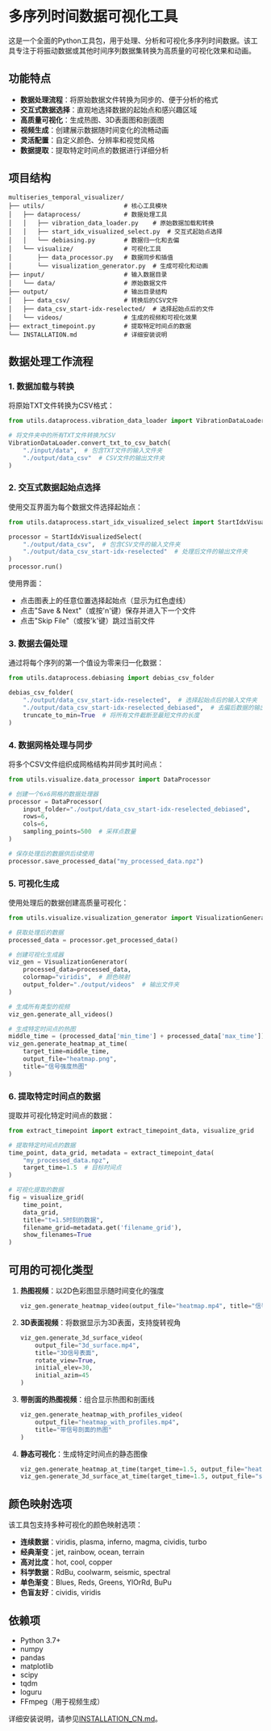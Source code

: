 # 多序列时间数据可视化工具

这是一个全面的Python工具包，用于处理、分析和可视化多序列时间数据。该工具专注于将振动数据或其他时间序列数据集转换为高质量的可视化效果和动画。

## 功能特点

- **数据处理流程**：将原始数据文件转换为同步的、便于分析的格式
- **交互式数据选择**：直观地选择数据的起始点和感兴趣区域
- **高质量可视化**：生成热图、3D表面图和剖面图
- **视频生成**：创建展示数据随时间变化的流畅动画
- **灵活配置**：自定义颜色、分辨率和视觉风格
- **数据提取**：提取特定时间点的数据进行详细分析

## 项目结构

```
multiseries_temporal_visualizer/
├── utils/                      # 核心工具模块
│   ├── dataprocess/            # 数据处理工具
│   │   ├── vibration_data_loader.py    # 原始数据加载和转换
│   │   ├── start_idx_visualized_select.py  # 交互式起始点选择
│   │   └── debiasing.py        # 数据归一化和去偏
│   └── visualize/              # 可视化工具
│       ├── data_processor.py   # 数据同步和插值
│       └── visualization_generator.py  # 生成可视化和动画
├── input/                      # 输入数据目录 
│   └── data/                   # 原始数据文件
├── output/                     # 输出目录结构
│   ├── data_csv/               # 转换后的CSV文件
│   ├── data_csv_start-idx-reselected/  # 选择起始点后的文件
│   └── videos/                 # 生成的视频和可视化效果
├── extract_timepoint.py        # 提取特定时间点的数据
└── INSTALLATION.md             # 详细安装说明
```

## 数据处理工作流程

### 1. 数据加载与转换

将原始TXT文件转换为CSV格式：

```python
from utils.dataprocess.vibration_data_loader import VibrationDataLoader

# 将文件夹中的所有TXT文件转换为CSV
VibrationDataLoader.convert_txt_to_csv_batch(
    "./input/data",  # 包含TXT文件的输入文件夹
    "./output/data_csv"  # CSV文件的输出文件夹
)
```

### 2. 交互式数据起始点选择

使用交互界面为每个数据文件选择起始点：

```python
from utils.dataprocess.start_idx_visualized_select import StartIdxVisualizedSelect

processor = StartIdxVisualizedSelect(
    "./output/data_csv",  # 包含CSV文件的输入文件夹
    "./output/data_csv_start-idx-reselected"  # 处理后文件的输出文件夹
)
processor.run()
```

使用界面：
- 点击图表上的任意位置选择起始点（显示为红色虚线）
- 点击"Save & Next"（或按'n'键）保存并进入下一个文件
- 点击"Skip File"（或按'k'键）跳过当前文件

### 3. 数据去偏处理

通过将每个序列的第一个值设为零来归一化数据：

```python
from utils.dataprocess.debiasing import debias_csv_folder

debias_csv_folder(
    "./output/data_csv_start-idx-reselected",  # 选择起始点后的输入文件夹 
    "./output/data_csv_start-idx-reselected_debiased",  # 去偏后数据的输出文件夹
    truncate_to_min=True  # 将所有文件截断至最短文件的长度
)
```

### 4. 数据网格处理与同步

将多个CSV文件组织成网格结构并同步其时间点：

```python
from utils.visualize.data_processor import DataProcessor

# 创建一个6x6网格的数据处理器
processor = DataProcessor(
    input_folder="./output/data_csv_start-idx-reselected_debiased",
    rows=6,
    cols=6,
    sampling_points=500  # 采样点数量
)

# 保存处理后的数据供后续使用
processor.save_processed_data("my_processed_data.npz")
```

### 5. 可视化生成

使用处理后的数据创建高质量可视化：

```python
from utils.visualize.visualization_generator import VisualizationGenerator

# 获取处理后的数据
processed_data = processor.get_processed_data()

# 创建可视化生成器
viz_gen = VisualizationGenerator(
    processed_data=processed_data,
    colormap="viridis",  # 颜色映射
    output_folder="./output/videos"  # 输出文件夹
)

# 生成所有类型的视频
viz_gen.generate_all_videos()

# 生成特定时间点的热图
middle_time = (processed_data['min_time'] + processed_data['max_time']) / 2
viz_gen.generate_heatmap_at_time(
    target_time=middle_time,
    output_file="heatmap.png",
    title="信号强度热图"
)
```

### 6. 提取特定时间点的数据

提取并可视化特定时间点的数据：

```python
from extract_timepoint import extract_timepoint_data, visualize_grid

# 提取特定时间点的数据
time_point, data_grid, metadata = extract_timepoint_data(
    "my_processed_data.npz",
    target_time=1.5  # 目标时间点
)

# 可视化提取的数据
fig = visualize_grid(
    time_point,
    data_grid,
    title="t=1.5时刻的数据",
    filename_grid=metadata.get('filename_grid'),
    show_filenames=True
)
```

## 可用的可视化类型

1. **热图视频**：以2D色彩图显示随时间变化的强度
   ```python
   viz_gen.generate_heatmap_video(output_file="heatmap.mp4", title="信号强度热图")
   ```

2. **3D表面视频**：将数据显示为3D表面，支持旋转视角
   ```python
   viz_gen.generate_3d_surface_video(
       output_file="3d_surface.mp4",
       title="3D信号表面",
       rotate_view=True,
       initial_elev=30,
       initial_azim=45
   )
   ```

3. **带剖面的热图视频**：组合显示热图和剖面线
   ```python
   viz_gen.generate_heatmap_with_profiles_video(
       output_file="heatmap_with_profiles.mp4",
       title="带信号剖面的热图"
   )
   ```

4. **静态可视化**：生成特定时间点的静态图像
   ```python
   viz_gen.generate_heatmap_at_time(target_time=1.5, output_file="heatmap_t1.5.png")
   viz_gen.generate_3d_surface_at_time(target_time=1.5, output_file="surface_t1.5.png")
   ```

## 颜色映射选项

该工具包支持多种可视化的颜色映射选项：

- **连续数据**：viridis, plasma, inferno, magma, cividis, turbo
- **经典渐变**：jet, rainbow, ocean, terrain
- **高对比度**：hot, cool, copper
- **科学数据**：RdBu, coolwarm, seismic, spectral
- **单色渐变**：Blues, Reds, Greens, YlOrRd, BuPu
- **色盲友好**：cividis, viridis

## 依赖项

- Python 3.7+
- numpy
- pandas
- matplotlib
- scipy
- tqdm
- loguru
- FFmpeg（用于视频生成）

详细安装说明，请参见[INSTALLATION_CN.md](INSTALLATION_CN.md)。 